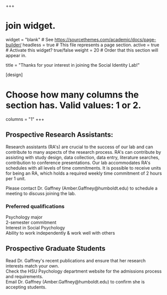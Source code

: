 +++
# join widget.
widget = "blank"  # See https://sourcethemes.com/academic/docs/page-builder/
headless = true  # This file represents a page section.
active = true  # Activate this widget? true/false
weight = 20  # Order that this section will appear in.

title = "Thanks for your interest in joining the Social Identity Lab!"

[design]
  # Choose how many columns the section has. Valid values: 1 or 2.
  columns = "1"
+++

<h2>Prospective Research Assistants:</h2>
<p>Research assistants (RA's) are crucial to the success of our lab and can contribute to many aspects of the research process. RA's can contribute by assisting with study design, data collection, data entry, literature searches, contribution to conference presentations. Our lab accommodates RA's schedules with all levels of time commitments. 
It is possible to receive units for being an RA, which holds a required weekly time commitment of 2 hours per 1 unit.</p>

<p>Please contact Dr. Gaffney (Amber.Gaffney@humboldt.edu) to schedule a meeting to discuss joining the lab.</p>

<h3>Preferred qualifications</h3>
<p>Psychology major<br>
2-semester commitment<br>
Interest in Social Psychology<br>
Ability to work independently & work well with others</p>

<h2>Prospective Graduate Students</h2>
<p>Read Dr. Gaffney's recent publications and ensure that her research interests match your own.<br>
Check the HSU Psychology department website for the admissions process and requirements.<br>
Email Dr. Gaffney (Amber.Gaffney@humboldt.edu) to confirm she is accepting students.</p>
